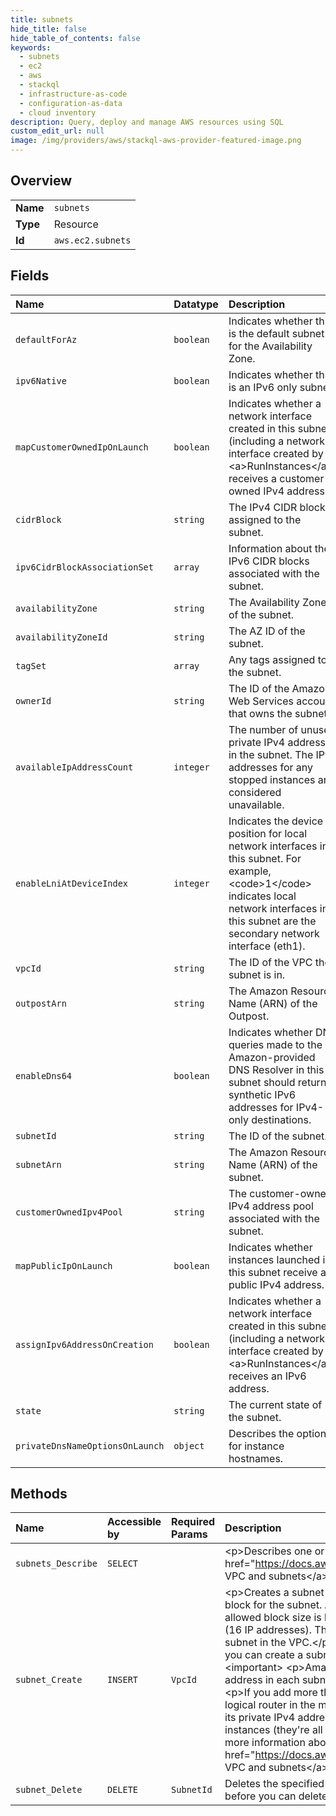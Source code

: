 ```yaml
---
title: subnets
hide_title: false
hide_table_of_contents: false
keywords:
  - subnets
  - ec2
  - aws    
  - stackql
  - infrastructure-as-code
  - configuration-as-data
  - cloud inventory
description: Query, deploy and manage AWS resources using SQL
custom_edit_url: null
image: /img/providers/aws/stackql-aws-provider-featured-image.png
---
```

  
    

## Overview
<table><tbody>
<tr><td><b>Name</b></td><td><code>subnets</code></td></tr>
<tr><td><b>Type</b></td><td>Resource</td></tr>
<tr><td><b>Id</b></td><td><code>aws.ec2.subnets</code></td></tr>
</tbody></table>

## Fields
| Name | Datatype | Description |
|:-----|:---------|:------------|
| `defaultForAz` | `boolean` | Indicates whether this is the default subnet for the Availability Zone. |
| `ipv6Native` | `boolean` | Indicates whether this is an IPv6 only subnet. |
| `mapCustomerOwnedIpOnLaunch` | `boolean` | Indicates whether a network interface created in this subnet (including a network interface created by &lt;a&gt;RunInstances&lt;/a&gt;) receives a customer-owned IPv4 address. |
| `cidrBlock` | `string` | The IPv4 CIDR block assigned to the subnet. |
| `ipv6CidrBlockAssociationSet` | `array` | Information about the IPv6 CIDR blocks associated with the subnet. |
| `availabilityZone` | `string` | The Availability Zone of the subnet. |
| `availabilityZoneId` | `string` | The AZ ID of the subnet. |
| `tagSet` | `array` | Any tags assigned to the subnet. |
| `ownerId` | `string` | The ID of the Amazon Web Services account that owns the subnet. |
| `availableIpAddressCount` | `integer` | The number of unused private IPv4 addresses in the subnet. The IPv4 addresses for any stopped instances are considered unavailable. |
| `enableLniAtDeviceIndex` | `integer` |  Indicates the device position for local network interfaces in this subnet. For example, &lt;code&gt;1&lt;/code&gt; indicates local network interfaces in this subnet are the secondary network interface (eth1).  |
| `vpcId` | `string` | The ID of the VPC the subnet is in. |
| `outpostArn` | `string` | The Amazon Resource Name (ARN) of the Outpost. |
| `enableDns64` | `boolean` | Indicates whether DNS queries made to the Amazon-provided DNS Resolver in this subnet should return synthetic IPv6 addresses for IPv4-only destinations. |
| `subnetId` | `string` | The ID of the subnet. |
| `subnetArn` | `string` | The Amazon Resource Name (ARN) of the subnet. |
| `customerOwnedIpv4Pool` | `string` | The customer-owned IPv4 address pool associated with the subnet. |
| `mapPublicIpOnLaunch` | `boolean` | Indicates whether instances launched in this subnet receive a public IPv4 address. |
| `assignIpv6AddressOnCreation` | `boolean` | Indicates whether a network interface created in this subnet (including a network interface created by &lt;a&gt;RunInstances&lt;/a&gt;) receives an IPv6 address. |
| `state` | `string` | The current state of the subnet. |
| `privateDnsNameOptionsOnLaunch` | `object` | Describes the options for instance hostnames. |
## Methods
| Name | Accessible by | Required Params | Description |
|:-----|:--------------|:----------------|:------------|
| `subnets_Describe` | `SELECT` |  | &lt;p&gt;Describes one or more of your subnets.&lt;/p&gt; &lt;p&gt;For more information, see &lt;a href="https://docs.aws.amazon.com/vpc/latest/userguide/VPC_Subnets.html"&gt;Your VPC and subnets&lt;/a&gt; in the &lt;i&gt;Amazon Virtual Private Cloud User Guide&lt;/i&gt;.&lt;/p&gt; |
| `subnet_Create` | `INSERT` | `VpcId` | &lt;p&gt;Creates a subnet in a specified VPC.&lt;/p&gt; &lt;p&gt;You must specify an IPv4 CIDR block for the subnet. After you create a subnet, you can't change its CIDR block. The allowed block size is between a /16 netmask (65,536 IP addresses) and /28 netmask (16 IP addresses). The CIDR block must not overlap with the CIDR block of an existing subnet in the VPC.&lt;/p&gt; &lt;p&gt;If you've associated an IPv6 CIDR block with your VPC, you can create a subnet with an IPv6 CIDR block that uses a /64 prefix length. &lt;/p&gt; &lt;important&gt; &lt;p&gt;Amazon Web Services reserves both the first four and the last IPv4 address in each subnet's CIDR block. They're not available for use.&lt;/p&gt; &lt;/important&gt; &lt;p&gt;If you add more than one subnet to a VPC, they're set up in a star topology with a logical router in the middle.&lt;/p&gt; &lt;p&gt;When you stop an instance in a subnet, it retains its private IPv4 address. It's therefore possible to have a subnet with no running instances (they're all stopped), but no remaining IP addresses available.&lt;/p&gt; &lt;p&gt;For more information about subnets, see &lt;a href="https://docs.aws.amazon.com/vpc/latest/userguide/VPC_Subnets.html"&gt;Your VPC and subnets&lt;/a&gt; in the &lt;i&gt;Amazon Virtual Private Cloud User Guide&lt;/i&gt;.&lt;/p&gt; |
| `subnet_Delete` | `DELETE` | `SubnetId` | Deletes the specified subnet. You must terminate all running instances in the subnet before you can delete the subnet. |
